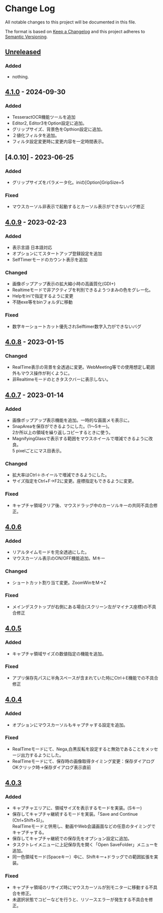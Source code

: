# Change Log
All notable changes to this project will be documented in this file.

The format is based on [Keep a Changelog](http://keepachangelog.com/)
and this project adheres to [Semantic Versioning](http://semver.org/).

## [Unreleased]
### Added
- nothing.

## [4.1.0] - 2024-09-30
### Added
- TesseractOCR機能ツールを追加
- Editor2, Editor3をOption設定に追加。
- グリップサイズ、背景色をOpthion設定に追加。
- ２値化フィルタを追加。
- フィルタ設定変更時に変更内容を一定時間表示。

## [4.0.10] - 2023-06-25
### Added
- グリップサイズをパラメータ化。iniの[Option]GripSize=5
### Fixed
- マウスカーソル非表示で起動するとカーソル表示ができないバグ修正

## [4.0.9] - 2023-02-23
### Added
- 表示言語 日本語対応
- オプションにてスタートアップ登録設定を追加
- SelfTimerモードのカウント表示を追加
### Changed
- 画像ポップアップ表示の拡大縮小時の高画質化(GDI+)
- Realtimeモードで非アクティブを判別できるようつまみの色をグレー化。
- Helpをiniで指定するように変更
- 不随exe等をbinフォルダに移動
### Fixed
- 数字キーショートカット優先されSelftimer数字入力ができないバグ

## [4.0.8] - 2023-01-15
### Changed
- RealTime表示の背景を全透過に変更。WebMeeting等での使用想定し範囲外もマウス操作が利くように。
- 非Realtimeモードのときタスクバーに表示しない。

## [4.0.7] - 2023-01-14
### Added
- 画像ポップアップ表示機能を追加。一時的な画面メモ表示に。
- SnapAreaを保存ができるようにした。(1～5キー)。<br>2か所以上の領域を繰り返しコピーするときに使う。
- MagnifyingGlassで表示する範囲をマウスホイールで増減できるように改良。<br>5 pixelごとにマス目表示。
### Changed
- 拡大率はCtrl＋ホイールで増減できるようにした。
- サイズ指定をCtrl+F→F2に変更。座標指定もできるように変更。
### Fixed
- キャプチャ領域クリア後、マウスドラッグ中のカーソルキーの共同不具合修正。

## [4.0.6] 
### Added
- リアルタイムモードを完全透過にした。
- マウスカーソル表示のON/OFF機能追加。Mキー
### Changed
- ショートカット割り当て変更。ZoomWinをM→Z
### Fixed
- メインデスクトップが右側にある場合(スクリーン左がマイナス座標)の不具合修正

## [4.0.5] 
### Added
- キャプチャ領域サイズの数値指定の機能を追加。
### Fixed
- アプリ保存先パスに半角スペースが含まれていた時にCtrl＋E機能での不具合修正

## [4.0.4] 
### Added
- オプションにマウスカーソルもキャプチャする設定を追加。
### Fixed
- RealTimeモードにて、Nega,白黒反転を設定すると無効であることをメッセージ出力するようにした。
- RealTimeモードにて、保存時の画像取得タイミング変更：保存ダイアログOKクリック時→保存ダイアログ表示直前

## [4.0.3] 
### Added
- キャプチャエリアに、領域サイズを表示するモードを実装。(Sキー)
- 保存してキャプチャ継続するモードを実装。「Save and Continue (Ctrl+Shift+S)」。<br>
  RealTimeモードと併用し、動画やWeb会議画面などの任意のタイミングでキャプチャする。
- 保存してキャプチャ継続での保存先をオプション設定に追加。
- タスクトレイメニューに上記保存先を開く「Open SaveFolder」メニューを追加。
- 同一色領域モード(Spaceキー）中に、Shiftキー+ドラッグでの範囲拡張を実装。
### Fixed
- キャプチャ領域のリサイズ時にマウスカーソルが別モニターに移動する不具合を修正。
- 未選択状態でコピーなどを行うと、リソースエラーが発生する不具合を修正。
     

[Unreleased]: https://github.com/kaz-tezza/snap4/compare/v4.1.0...HEAD
[4.1.0]: https://github.com/kaz-tezza/snap4/compare/v4.0.9...v4.1.0
[4.0.9]: https://github.com/kaz-tezza/snap4/compare/v4.0.8...v4.0.9
[4.0.8]: https://github.com/kaz-tezza/snap4/compare/v4.0.7...v4.0.8
[4.0.7]: https://github.com/kaz-tezza/snap4/compare/v4.0.6...v4.0.7
[4.0.6]: https://github.com/kaz-tezza/snap4/compare/v4.0.5...v4.0.6
[4.0.5]: https://github.com/kaz-tezza/snap4/compare/v4.0.4...v4.0.5
[4.0.4]: https://github.com/kaz-tezza/snap4/compare/v4.0.3...v4.0.4
[4.0.3]: https://github.com/kaz-tezza/snap4/compare/v4.0.0...v4.0.3
